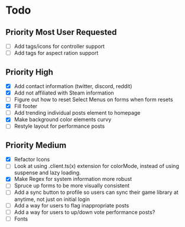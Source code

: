 # Todo

## Priority Most User Requested

- [ ] Add tags/icons for controller support
- [ ] Add tags for aspect ration support

## Priority High

- [x] Add contact information (twitter, discord, reddit)
- [x] Add not affiliated with Steam information
- [ ] Figure out how to reset Select Menus on forms when form resets
- [x] Fill footer
- [ ] Add trending individual posts element to homepage
- [x] Make background color elements curvy
- [ ] Restyle layout for performance posts

## Priority Medium

- [x] Refactor Icons
- [ ] Look at using .client.ts(x) extension for colorMode, instead of using suspense
      and lazy loading.
- [x] Make Regex for system information more robust
- [ ] Spruce up forms to be more visually consistent
- [ ] Add a sync button to profile so users can sync their game library at
      anytime, not just on initial login
- [ ] Add a way for users to flag inappropriate posts
- [ ] Add a way for users to up/down vote performance posts?
- [ ] Fonts
